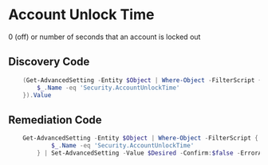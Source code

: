 # Account Unlock Time
0 (off) or number of seconds that an account is locked out
## Discovery Code
```powershell
    (Get-AdvancedSetting -Entity $Object | Where-Object -FilterScript {
        $_.Name -eq 'Security.AccountUnlockTime'
    }).Value
```

## Remediation Code
```powershell
    Get-AdvancedSetting -Entity $Object | Where-Object -FilterScript {
            $_.Name -eq 'Security.AccountUnlockTime'
        } | Set-AdvancedSetting -Value $Desired -Confirm:$false -ErrorAction Stop
```
